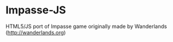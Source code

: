 Impasse-JS
==========

HTML5/JS port of Impasse game originally made by Wanderlands (http://wanderlands.org)